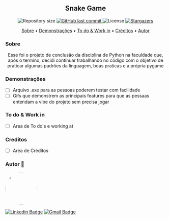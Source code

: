 <h2 align="center">Snake Game</h2>

<p align="center">

  <img alt="Repository size" src="https://img.shields.io/github/repo-size/axeljunior/Snake-game">
  
  <a href="https://github.com/axeljunior/Snake-game/commits/master">
    <img alt="GitHub last commit" src="https://img.shields.io/github/last-commit/axeljunior/Snake-game">
  </a>
    
   <img alt="License" src="https://img.shields.io/badge/license-MIT-brightgreen">
   
   <a href="https://github.com/tgmarinho/axeljunior/Snake-game">
    <img alt="Stargazers" src="https://img.shields.io/github/stars/axeljunior/Snake-game?style=social">
  </a>
 
</p>

<p align="center">
 <a href="#Sobre">Sobre</a> •
 <a href="#Demonstrac-oes">Demonstrações</a> • 
 <a href="#todo">To do & Work in</a> • 
 <a href="#creditos">Créditos</a> • 
 <a href="#autor">Autor</a>
</p>

<h3 id="Sobre">Sobre</h3>
<p align="center">Esse foi o projeto de conclusão da disciplina de Python na faculdade que, após o termino, 
decidi continuar trabalhando no código com o objetivo de praticar algumas padrões da linguagem, boas praticas e a própria pygame</p>

<h3 id="Demonstrac-oes">Demonstrações</h3>

- [ ] Arquivo .exe para as pessoas poderem testar com facilidade
- [ ] Gifs que demonstrem as principais features para que as pessaas entendam a vibe do projeto sem precisa jogar

<h3 id="todo">To do & Work in</h3>

- [ ] Area de To do's e working at
<h3 id="creditos">Creditos</h3>

- [ ] Area de Créditos
<h3 id="autor">Autor 🦸</h3>

 <img style="border-radius: 50%;" src="https://avatars.githubusercontent.com/u/57641489?v=4" width="100px;" alt=""/>
 

[![Linkedin Badge](https://img.shields.io/badge/-Axel-júnior?style=flat-square&logo=Linkedin&logoColor=white&link=https://www.linkedin.com/in/axel-júnior/)](https://www.linkedin.com/in/axel-júnior/) 
[![Gmail Badge](https://img.shields.io/badge/-alexandre_junior@id.uff.br-c14438?style=flat-square&logo=Gmail&logoColor=white&link=mailto:alexandre_junior@id.uff.br)](mailto:alexandre_junior@id.uff.br)
